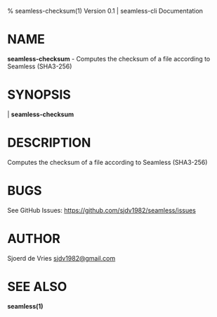 % seamless-checksum(1) Version 0.1 | seamless-cli Documentation

NAME
====

**seamless-checksum** - Computes the checksum of a file according to Seamless (SHA3-256)

SYNOPSIS
========

| **seamless-checksum**

DESCRIPTION
===========

Computes the checksum of a file according to Seamless (SHA3-256)

BUGS
====

See GitHub Issues: <https://github.com/sjdv1982/seamless/issues>

AUTHOR
======

Sjoerd de Vries <sjdv1982@gmail.com>

SEE ALSO
========

**seamless(1)**